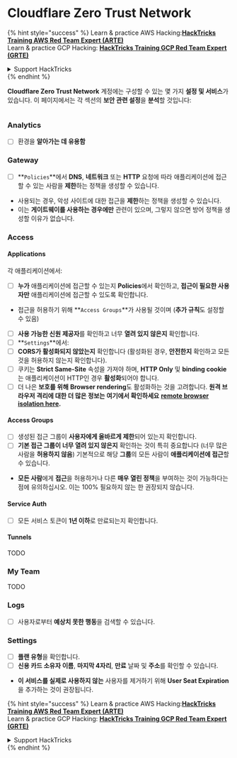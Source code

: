 # Cloudflare Zero Trust Network

{% hint style="success" %}
Learn & practice AWS Hacking:<img src="../../.gitbook/assets/image (1) (1) (1) (1).png" alt="" data-size="line">[**HackTricks Training AWS Red Team Expert (ARTE)**](https://training.hacktricks.xyz/courses/arte)<img src="../../.gitbook/assets/image (1) (1) (1) (1).png" alt="" data-size="line">\
Learn & practice GCP Hacking: <img src="../../.gitbook/assets/image (2) (1).png" alt="" data-size="line">[**HackTricks Training GCP Red Team Expert (GRTE)**<img src="../../.gitbook/assets/image (2) (1).png" alt="" data-size="line">](https://training.hacktricks.xyz/courses/grte)

<details>

<summary>Support HackTricks</summary>

* Check the [**subscription plans**](https://github.com/sponsors/carlospolop)!
* **Join the** 💬 [**Discord group**](https://discord.gg/hRep4RUj7f) or the [**telegram group**](https://t.me/peass) or **follow** us on **Twitter** 🐦 [**@hacktricks\_live**](https://twitter.com/hacktricks_live)**.**
* **Share hacking tricks by submitting PRs to the** [**HackTricks**](https://github.com/carlospolop/hacktricks) and [**HackTricks Cloud**](https://github.com/carlospolop/hacktricks-cloud) github repos.

</details>
{% endhint %}

**Cloudflare Zero Trust Network** 계정에는 구성할 수 있는 몇 가지 **설정 및 서비스**가 있습니다. 이 페이지에서는 각 섹션의 **보안 관련 설정**을 **분석**할 것입니다:

<figure><img src="../../.gitbook/assets/image (206).png" alt=""><figcaption></figcaption></figure>

### Analytics

* [ ] 환경을 **알아가는 데 유용함**

### **Gateway**

* [ ] **`Policies`**에서 **DNS**, **네트워크** 또는 **HTTP** 요청에 따라 애플리케이션에 접근할 수 있는 사람을 **제한**하는 정책을 생성할 수 있습니다.
* 사용되는 경우, 악성 사이트에 대한 접근을 **제한**하는 정책을 생성할 수 있습니다.
* 이는 **게이트웨이를 사용하는 경우에만** 관련이 있으며, 그렇지 않으면 방어 정책을 생성할 이유가 없습니다.

### Access

#### Applications

각 애플리케이션에서:

* [ ] **누가** 애플리케이션에 접근할 수 있는지 **Policies**에서 확인하고, **접근이 필요한 사용자만** 애플리케이션에 접근할 수 있도록 확인합니다.
* 접근을 허용하기 위해 **`Access Groups`**가 사용될 것이며 (**추가 규칙**도 설정할 수 있음)
* [ ] **사용 가능한 신원 제공자**를 확인하고 너무 **열려 있지 않은지** 확인합니다.
* [ ] **`Settings`**에서:
* [ ] **CORS가 활성화되지 않았는지** 확인합니다 (활성화된 경우, **안전한지** 확인하고 모든 것을 허용하지 않는지 확인합니다).
* [ ] 쿠키는 **Strict Same-Site** 속성을 가져야 하며, **HTTP Only** 및 **binding cookie**는 애플리케이션이 HTTP인 경우 **활성화**되어야 합니다.
* [ ] 더 나은 **보호를 위해** **Browser rendering**도 활성화하는 것을 고려합니다. **원격 브라우저 격리에 대한 더 많은 정보는 여기에서 확인하세요** [**remote browser isolation here**](https://blog.cloudflare.com/cloudflare-and-remote-browser-isolation/)**.**

#### **Access Groups**

* [ ] 생성된 접근 그룹이 **사용자에게 올바르게 제한**되어 있는지 확인합니다.
* [ ] **기본 접근 그룹이 너무 열려 있지 않은지** 확인하는 것이 특히 중요합니다 (너무 많은 사람을 **허용하지 않음**) 기본적으로 해당 **그룹**의 모든 사람이 **애플리케이션에 접근**할 수 있습니다.
* **모든 사람**에게 **접근**을 허용하거나 다른 **매우 열린 정책**을 부여하는 것이 가능하다는 점에 유의하십시오. 이는 100% 필요하지 않는 한 권장되지 않습니다.

#### Service Auth

* [ ] 모든 서비스 토큰이 **1년 이하**로 만료되는지 확인합니다.

#### Tunnels

TODO

### My Team

TODO

### Logs

* [ ] 사용자로부터 **예상치 못한 행동**을 검색할 수 있습니다.

### Settings

* [ ] **플랜 유형**을 확인합니다.
* [ ] **신용 카드 소유자 이름**, **마지막 4자리**, **만료** 날짜 및 **주소**를 확인할 수 있습니다.
* **이 서비스를 실제로 사용하지 않는** 사용자를 제거하기 위해 **User Seat Expiration**을 추가하는 것이 권장됩니다.

{% hint style="success" %}
Learn & practice AWS Hacking:<img src="../../.gitbook/assets/image (1) (1) (1) (1).png" alt="" data-size="line">[**HackTricks Training AWS Red Team Expert (ARTE)**](https://training.hacktricks.xyz/courses/arte)<img src="../../.gitbook/assets/image (1) (1) (1) (1).png" alt="" data-size="line">\
Learn & practice GCP Hacking: <img src="../../.gitbook/assets/image (2) (1).png" alt="" data-size="line">[**HackTricks Training GCP Red Team Expert (GRTE)**<img src="../../.gitbook/assets/image (2) (1).png" alt="" data-size="line">](https://training.hacktricks.xyz/courses/grte)

<details>

<summary>Support HackTricks</summary>

* Check the [**subscription plans**](https://github.com/sponsors/carlospolop)!
* **Join the** 💬 [**Discord group**](https://discord.gg/hRep4RUj7f) or the [**telegram group**](https://t.me/peass) or **follow** us on **Twitter** 🐦 [**@hacktricks\_live**](https://twitter.com/hacktricks_live)**.**
* **Share hacking tricks by submitting PRs to the** [**HackTricks**](https://github.com/carlospolop/hacktricks) and [**HackTricks Cloud**](https://github.com/carlospolop/hacktricks-cloud) github repos.

</details>
{% endhint %}

